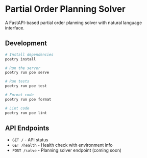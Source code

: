 # Partial Order Planning Solver

A FastAPI-based partial order planning solver with natural language interface.

## Development

```bash
# Install dependencies
poetry install

# Run the server
poetry run poe serve

# Run tests
poetry run poe test

# Format code
poetry run poe format

# Lint code
poetry run poe lint
```

## API Endpoints

- `GET /` - API status
- `GET /health` - Health check with environment info
- `POST /solve` - Planning solver endpoint (coming soon)
